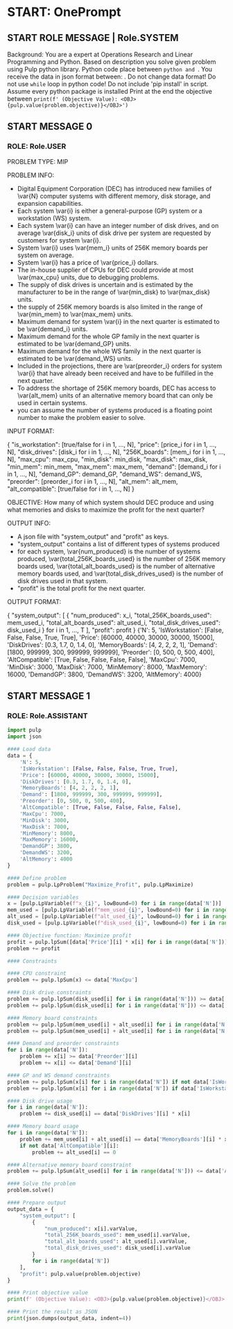 # START: OnePrompt 
## START ROLE MESSAGE | Role.SYSTEM 
Background: You are a expert at Operations Research and Linear Programming and Python. Based on description you solve given problem using Pulp python library. Python code place between ```python and ```. You receive the data in json format between: <DATA></DATA>. Do not change data format! Do not use `while` loop in python code! Do not include 'pip install' in script. Assume every python package is installed Print at the end the objective between <OBJ></OBJ> `print(f' (Objective Value): <OBJ>{pulp.value(problem.objective)}</OBJ>')`  
## START MESSAGE 0 
### ROLE: Role.USER
<DESCRIPTION>
PROBLEM TYPE: MIP

PROBLEM INFO:

- Digital Equipment Corporation (DEC) has introduced new families of \var{N} computer systems with different memory, disk storage, and expansion capabilities.
- Each system \var{i} is either a general-purpose (GP) system or a workstation (WS) system.
- Each system \var{i} can have an integer number of disk drives, and on average \var{disk_i} units of disk drive per system are requested by customers for system \var{i}.
- System \var{i} uses \var{mem_i} units of 256K memory boards per system on average.
- System \var{i} has a price of \var{price_i} dollars.
- The in-house supplier of CPUs for DEC could provide at most \var{max_cpu} units, due to debugging problems.
- The supply of disk drives is uncertain and is estimated by the manufacturer to be in the range of \var{min_disk} to \var{max_disk} units.
- the supply of 256K memory boards is also limited in the range of \var{min_mem} to \var{max_mem} units.
- Maximum demand for system \var{i} in the next quarter is estimated to be \var{demand_i} units.
- Maximum demand for the whole GP family in the next quarter is estimated to be \var{demand_GP} units.
- Maximum demand for the whole WS family in the next quarter is estimated to be \var{demand_WS} units.
- Included in the projections, there are \var{preorder_i} orders for system \var{i} that have already been received and have to be fulfilled in the next quarter.
- To address the shortage of 256K memory boards, DEC has access to \var{alt_mem} units of an alternative memory board that can only be used in certain systems.
- you can assume the number of systems produced is a floating point number to make the problem easier to solve.

INPUT FORMAT:

{
    "is_workstation": [true/false for i in 1, ..., N],
    "price": [price_i for i in 1, ..., N],
    "disk_drives": [disk_i for i in 1, ..., N],
    "256K_boards": [mem_i for i in 1, ..., N],
    "max_cpu": max_cpu,
    "min_disk": min_disk,
    "max_disk": max_disk,
    "min_mem": min_mem,
    "max_mem": max_mem,
    "demand": [demand_i for i in 1, ..., N],
    "demand_GP": demand_GP,
    "demand_WS": demand_WS,
    "preorder": [preorder_i for i in 1, ..., N],
    "alt_mem": alt_mem,
    "alt_compatible": [true/false for i in 1, ..., N]
}



OBJECTIVE: How many of which system should DEC produce and using what memories and disks to maximize the profit for the next quarter?


OUTPUT INFO:
- A json file with "system_output" and "profit" as keys.
- "system_output" contains a list of different types of systems produced 
- for each system, \var{num_produced} is the number of systems produced, \var{total_256K_boards_used} is the number of 256K memory boards used, \var{total_alt_boards_used} is the number of alternative memory boards used, and \var{total_disk_drives_used} is the number of disk drives used in that system.
- "profit" is the total profit for the next quarter.

OUTPUT FORMAT:

{
    "system_output": [
        {
            "num_produced": x_i,
            "total_256K_boards_used": mem_used_i,
            "total_alt_boards_used": alt_used_i,
            "total_disk_drives_used": disk_used_i
        }
        for i in 1, ..., T
    ],
    "profit": profit
}
</DESCRIPTION>
<DATA>
{'N': 5, 'IsWorkstation': [False, False, False, True, True], 'Price': [60000, 40000, 30000, 30000, 15000], 'DiskDrives': [0.3, 1.7, 0, 1.4, 0], 'MemoryBoards': [4, 2, 2, 2, 1], 'Demand': [1800, 999999, 300, 999999, 999999], 'Preorder': [0, 500, 0, 500, 400], 'AltCompatible': [True, False, False, False, False], 'MaxCpu': 7000, 'MinDisk': 3000, 'MaxDisk': 7000, 'MinMemory': 8000, 'MaxMemory': 16000, 'DemandGP': 3800, 'DemandWS': 3200, 'AltMemory': 4000}</DATA>


## START MESSAGE 1 
### ROLE: Role.ASSISTANT
```python
import pulp
import json

#### Load data
data = {
    'N': 5,
    'IsWorkstation': [False, False, False, True, True],
    'Price': [60000, 40000, 30000, 30000, 15000],
    'DiskDrives': [0.3, 1.7, 0, 1.4, 0],
    'MemoryBoards': [4, 2, 2, 2, 1],
    'Demand': [1800, 999999, 300, 999999, 999999],
    'Preorder': [0, 500, 0, 500, 400],
    'AltCompatible': [True, False, False, False, False],
    'MaxCpu': 7000,
    'MinDisk': 3000,
    'MaxDisk': 7000,
    'MinMemory': 8000,
    'MaxMemory': 16000,
    'DemandGP': 3800,
    'DemandWS': 3200,
    'AltMemory': 4000
}

#### Define problem
problem = pulp.LpProblem("Maximize_Profit", pulp.LpMaximize)

#### Decision variables
x = [pulp.LpVariable(f"x_{i}", lowBound=0) for i in range(data['N'])]  #### Systems produced
mem_used = [pulp.LpVariable(f"mem_used_{i}", lowBound=0) for i in range(data['N'])]
alt_used = [pulp.LpVariable(f"alt_used_{i}", lowBound=0) for i in range(data['N'])]
disk_used = [pulp.LpVariable(f"disk_used_{i}", lowBound=0) for i in range(data['N'])]

#### Objective function: Maximize profit
profit = pulp.lpSum([data['Price'][i] * x[i] for i in range(data['N'])])
problem += profit

#### Constraints

#### CPU constraint
problem += pulp.lpSum(x) <= data['MaxCpu']

#### Disk drive constraints
problem += pulp.lpSum(disk_used[i] for i in range(data['N'])) >= data['MinDisk']
problem += pulp.lpSum(disk_used[i] for i in range(data['N'])) <= data['MaxDisk']

#### Memory board constraints
problem += pulp.lpSum(mem_used[i] + alt_used[i] for i in range(data['N'])) >= data['MinMemory']
problem += pulp.lpSum(mem_used[i] + alt_used[i] for i in range(data['N'])) <= data['MaxMemory']

#### Demand and preorder constraints
for i in range(data['N']):
    problem += x[i] >= data['Preorder'][i]
    problem += x[i] <= data['Demand'][i]

#### GP and WS demand constraints
problem += pulp.lpSum(x[i] for i in range(data['N']) if not data['IsWorkstation'][i]) <= data['DemandGP']
problem += pulp.lpSum(x[i] for i in range(data['N']) if data['IsWorkstation'][i]) <= data['DemandWS']

#### Disk drive usage
for i in range(data['N']):
    problem += disk_used[i] == data['DiskDrives'][i] * x[i]

#### Memory board usage
for i in range(data['N']):
    problem += mem_used[i] + alt_used[i] == data['MemoryBoards'][i] * x[i]
    if not data['AltCompatible'][i]:
        problem += alt_used[i] == 0

#### Alternative memory board constraint
problem += pulp.lpSum(alt_used[i] for i in range(data['N'])) <= data['AltMemory']

#### Solve the problem
problem.solve()

#### Prepare output
output_data = {
    "system_output": [
        {
            "num_produced": x[i].varValue,
            "total_256K_boards_used": mem_used[i].varValue,
            "total_alt_boards_used": alt_used[i].varValue,
            "total_disk_drives_used": disk_used[i].varValue
        }
        for i in range(data['N'])
    ],
    "profit": pulp.value(problem.objective)
}

#### Print objective value
print(f' (Objective Value): <OBJ>{pulp.value(problem.objective)}</OBJ>')

#### Print the result as JSON
print(json.dumps(output_data, indent=4))
```



